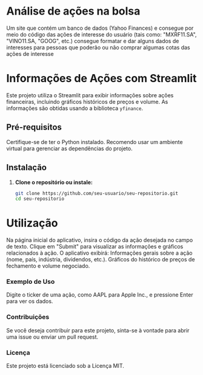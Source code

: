 # Análise de ações na bolsa
Um site que contém um banco de dados (Yahoo Finances) e consegue por meio do código das ações de interesse do usuário (tais como: "MXRF11.SA", "VINO11.SA, "GOOG", etc.) consegue formatar e dar alguns dados de interesses para pessoas que poderão ou não comprar algumas cotas das ações de interesse

# Informações de Ações com Streamlit

Este projeto utiliza o Streamlit para exibir informações sobre ações financeiras, incluindo gráficos históricos de preços e volume. As informações são obtidas usando a biblioteca `yfinance`.

## Pré-requisitos

Certifique-se de ter o Python instalado. Recomendo usar um ambiente virtual para gerenciar as dependências do projeto.

## Instalação

1. **Clone o repositório ou instale:**

   ```bash
   git clone https://github.com/seu-usuario/seu-repositorio.git
   cd seu-repositorio

# Utilização
Na página inicial do aplicativo, insira o código da ação desejada no campo de texto.
Clique em "Submit" para visualizar as informações e gráficos relacionados à ação.
O aplicativo exibirá:
Informações gerais sobre a ação (nome, país, indústria, dividendos, etc.).
Gráficos do histórico de preços de fechamento e volume negociado.
### Exemplo de Uso
Digite o ticker de uma ação, como AAPL para Apple Inc., e pressione Enter para ver os dados.

### Contribuições
Se você deseja contribuir para este projeto, sinta-se à vontade para abrir uma issue ou enviar um pull request.

### Licença
Este projeto está licenciado sob a Licença MIT.
